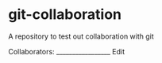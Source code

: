 # git-collaboration
A repository to test out collaboration with git

Collaborators: _________________
Edit